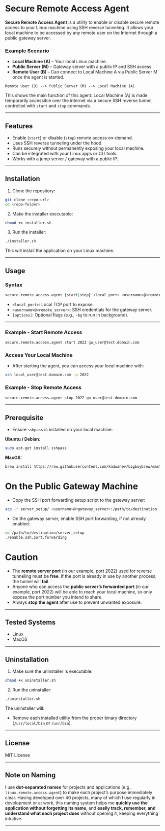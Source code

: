 # Secure Remote Access Agent

**Secure Remote Access Agent** is a utility to enable or disable secure remote access to your Linux machine using SSH reverse tunneling. It allows your local machine to be accessed by any remote user on the Internet through a public gateway server.

### Example Scenario

* **Local Machine (A)** – Your local Linux machine.
* **Public Server (M)** – Gateway server with a public IP and SSH access.
* **Remote User   (B)** – Can connect to Local Machine A via Public Server M once the agent is started.

```
Remote User (B) --> Public Server (M) --> Local Machine (A)
```

This shows the main function of this agent: Local Machine (A) is made temporarily accessible over the internet via a secure SSH reverse tunnel, controlled with `start` and `stop` commands.

---

## Features

* Enable (`start`) or disable (`stop`) remote access on-demand.
* Uses SSH reverse tunneling under the hood.
* Runs securely without permanently exposing your local machine.
* Can be integrated with your Linux apps or CLI tools.
* Works with a jump server / gateway with a public IP.

---

## Installation

1. Clone the repository:

```bash
git clone <repo-url>
cd <repo-folder>
```

2. Make the installer executable:

```bash
chmod +x installer.sh
```

3. Run the installer:

```bash
./installer.sh
```

This will install the application on your Linux machine.

---

## Usage

### Syntax

```bash
secure.remote.access.agent {start|stop} <local_port> <username>@<remote_server> [options]
```

* `<local_port>`: Local TCP port to expose.
* `<username>@<remote_server>`: SSH credentials for the gateway server.
* `[options]`: Optional flags (e.g., `-bg` to run in background).

---

### Example - Start Remote Access

```bash
secure.remote.access.agent start 2022 gw_user@test.domain.com
```

### Access Your Local Machine

* After starting the agent, you can access your local machine with:

```bash
ssh local_user@test.domain.com -p 2022
```

### Example - Stop Remote Access

```bash
secure.remote.access.agent stop 2022 gw_user@test.domain.com
```

---

## Prerequisite 

* Ensure `sshpass` is installed on your local machine:

**Ubuntu / Debian:**

```bash
sudo apt-get install sshpass
```

**MacOS:**

```bash
brew install https://raw.githubusercontent.com/kadwanev/bigboybrew/master/Library/Formula/sshpass.rb
```

# On the Public Gateway Machine

* Copy the SSH port forwarding setup script to the gateway server:

```bash
scp -r server_setup/ <username>@<gateway_server>:/path/to/destination
```

* On the gateway server, enable SSH port forwarding, if not already enabled:

```bash
cd /path/to/destination/server_setup
./enable.ssh.port.forwarding
```

# Caution 

* The **remote server port** (in our example, port 2022) used for reverse tunneling must be **free**. If the port is already in use by another process, the tunnel will **fail**.
* Anyone who can access the **public server’s forwarded port** (in our example, port 2022) will be able to reach your local machine, so only expose the port number you intend to share.
* Always **stop the agent** after use to prevent unwanted exposure:

---

## Tested Systems

* Linux
* MacOS

---

## Uninstallation

1. Make sure the uninstaller is executable:

```bash
chmod +x uninstaller.sh
```

2. Run the uninstaller:

```bash
./uninstaller.sh
```

The uninstaller will:

* Remove each installed utility from the proper binary directory (`/usr/local/bin` or `/usr/bin`).

---

## License

MIT License

---

## Note on Naming

I use **dot-separated names** for projects and applications (e.g., `linux.remote.access.agent`) to make each project’s purpose immediately clear. Having developed over 40 projects, many of which I use regularly in development or at work, this naming system helps me **quickly use the application without forgetting its name**, and **easily track, remember, and understand what each project does** without opening it, keeping everything intuitive.

---
